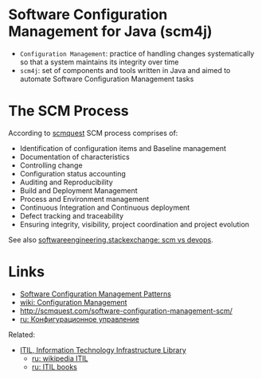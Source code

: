 # Software Configuration Management for Java (scm4j)

- `Configuration Management`: practice of handling changes systematically so that a system maintains its integrity over time
- `scm4j`: set of components and tools written in Java and aimed to automate Software Configuration Management tasks

# The SCM Process

According to [scmquest](http://scmquest.com/software-configuration-management-scm/) SCM process comprises of:

- Identification of configuration items and Baseline management
- Documentation of characteristics
- Controlling change
- Configuration status accounting
- Auditing and Reproducibility
- Build and Deployment Management
- Process and Environment management
- Continuous Integration and Continuous deployment
- Defect tracking and traceability
- Ensuring integrity, visibility, project coordination and project evolution

See also [softwareengineering.stackexchange: scm vs devops](https://softwareengineering.stackexchange.com/questions/130850/difference-between-devops-and-software-configuration-management).

# Links
- [Software Configuration Management Patterns](https://dzone.com/storage/assets/7529578-rc-167-softwareconfigurationmanagementpatterns.pdf)
- [wiki: Configuration Management](https://en.wikipedia.org/wiki/Configuration_management)
- http://scmquest.com/software-configuration-management-scm/
- [ru: Конфигурационное управление](https://goo.gl/ReJrjH)

Related:
- [ITIL, Information Technology Infrastructure Library](https://en.wikipedia.org/wiki/ITIL)  
  - [ru: wikipedia ITIL](https://ru.wikipedia.org/wiki/ITIL)
  - [ru: ITIL books](http://www.wikiitil.ru/books.html)
  
  
  
